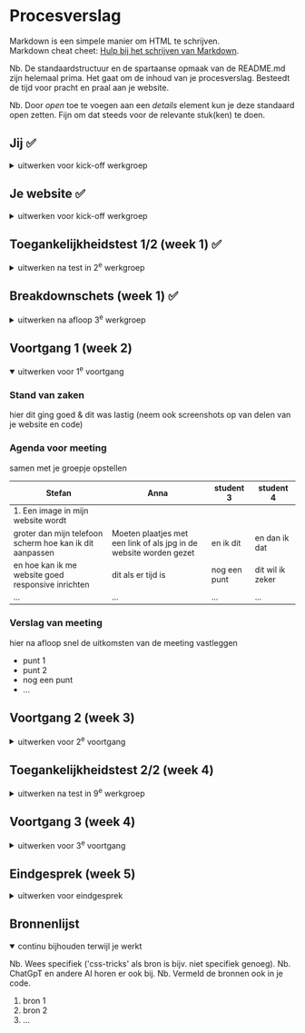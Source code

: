# Procesverslag
Markdown is een simpele manier om HTML te schrijven.  
Markdown cheat cheet: [Hulp bij het schrijven van Markdown](https://github.com/adam-p/markdown-here/wiki/Markdown-Cheatsheet).

Nb. De standaardstructuur en de spartaanse opmaak van de README.md zijn helemaal prima. Het gaat om de inhoud van je procesverslag. Besteedt de tijd voor pracht en praal aan je website.

Nb. Door *open* toe te voegen aan een *details* element kun je deze standaard open zetten. Fijn om dat steeds voor de relevante stuk(ken) te doen.





## Jij ✅

<details>
  <summary>uitwerken voor kick-off werkgroep</summary>

  ### Auteur:
  Levi Titarsole

  #### Je startniveau:
  Mijn start niveau voor dit project is ```Rood``` Dit omdat wel ervaring heb met code maar me nog zeker geen expert noem.

  #### Je focus:
  De focus die ik leg dit vak gaat worden op  ```Responsive``` Dit omdat ik het gevoel heb dat ik hier nog het meeste in kan leren
  
 
</details>





## Je website ✅

<details>
  <summary>uitwerken voor kick-off werkgroep</summary>

  ### Je opdracht:
  https://www.efteling.com/nl

  #### Screenshot(s) van de eerste pagina (small screen): 
  Home Pagina Efteling  
  <img src="./images/github/home-page_efteling.png" width="375px" alt="De home pagina van de Efteling">

  #### Screenshot(s) van de tweede pagina (small screen):
  Openingstijden pagina Efteling  
  <img src="./images/github/openingstijden-page-eftling.png" width="375px" alt="De Openingstijden pagina van de Efteling">
 
</details>



## Toegankelijkheidstest 1/2 (week 1) ✅

<details>
  <summary>uitwerken na test in 2<sup>e</sup> werkgroep</summary>

  ### Bevindingen
  Lijst met je bevindingen die in de WCAG test naar voren kwamen:
* Op het moment van checken van de website waren sommige knoppen niet werkend wanneer de website naar de mobile versie ging.
* De website maakten bijna alleen maar gebruik van div's en de tekst was niet 100% samantisch
* De website was goed te navigeren aan de hand van tabs.
* Buiten de knop die niet werkte op de home page werkte alles perfect voor mobile.
* De website maakt gebruik van zeer uitgebreide alt teksten.
* Alle video's binnen in de website stonden op autoplay en konden niet worden gepauzeert.
* Binnen in de website word geen dark-mode gesupport 

</details>



## Breakdownschets (week 1) ✅

<details>
  <summary>uitwerken na afloop 3<sup>e</sup> werkgroep</summary>

  ### de hele pagina: 
  <img src="./images/github/pagina-1.png" width="375px" alt="Homepagina met alle HTML elementen">

  ### dynamisch deel (bijv menu): 
  <img src="./images/github/pagina-2.png" width="375px" alt="Specifiek dynamisch deel van de homepagina">

  ### wellicht nog een dynamisch deel (bijv filter): 
  <img src="./images/github/pagina-3.png" width="375px" alt="Wellicht specifiek dynamisch deel van de homepagina">

</details>





## Voortgang 1 (week 2)

<details open>
  <summary>uitwerken voor 1<sup>e</sup> voortgang</summary>

  ### Stand van zaken
  hier dit ging goed & dit was lastig (neem ook screenshots op van delen van je website en code)


  ### Agenda voor meeting
  samen met je groepje opstellen

  | Stefan      | Anna          | student 3    | student 4        |
  | ---            | ---                | ---          | ---              |
  | 1.⁠ ⁠Een image in mijn website wordt 
  groter dan mijn telefoon scherm hoe kan ik dit aanpassen   | Moeten plaatjes met een link of als jpg in de website worden gezet           | en ik dit    | en dan ik dat    |
  | ⁠⁠en hoe kan ik me website goed responsive inrichten | dit als er tijd is | nog een punt | dit wil ik zeker |
  | ...            | ...                | ...          | ...              |


  ### Verslag van meeting
  hier na afloop snel de uitkomsten van de meeting vastleggen

  - punt 1
  - punt 2
  - nog een punt
  - ...

</details>





## Voortgang 2 (week 3)

<details>
  <summary>uitwerken voor 2<sup>e</sup> voortgang</summary>

  ### Stand van zaken
  hier dit ging goed & dit was lastig (neem ook screenshots op van delen van je website en code)


  ### Agenda voor meeting
  samen met je groepje opstellen

  | student 1      | student 2          | student 3    | student 4        |
  | ---            | ---                | ---          | ---              |
  | dit bespreken  | en dit             | en ik dit    | en dan ik dat    |
  | en dat ook nog | dit als er tijd is | nog een punt | dit wil ik zeker |
  | ...            | ...                | ...          | ...              |


  ### Verslag van meeting
  hier na afloop snel de uitkomsten van de meeting vastleggen

  - punt 1
  - punt 2
  - nog een punt
- ...

</details>





## Toegankelijkheidstest 2/2 (week 4)

<details>
  <summary>uitwerken na test in 9<sup>e</sup> werkgroep</summary>

  ### Bevindingen
  Lijst met je bevindingen die in de test naar voren kwamen (geef ook aan wat er verbeterd is):

</details>





## Voortgang 3 (week 4)

<details>
  <summary>uitwerken voor 3<sup>e</sup> voortgang</summary>

  ### Stand van zaken
  hier dit ging goed & dit was lastig (neem ook screenshots op van delen van je website en code)


  ### Agenda voor meeting
  samen met je groepje opstellen

  | student 1      | student 2          | student 3    | student 4        |
  | ---            | ---                | ---          | ---              |
  | dit bespreken  | en dit             | en ik dit    | en dan ik dat    |
  | en dat ook nog | dit als er tijd is | nog een punt | dit wil ik zeker |
  | ...            | ...                | ...          | ...              |


  ### Verslag van meeting
  hier na afloop snel de uitkomsten van de meeting vastleggen

  - punt 1
  - punt 2
  - nog een punt
  - ...

</details>





## Eindgesprek (week 5)

<details>
  <summary>uitwerken voor eindgesprek</summary>

  ### Je uitkomst - karakteristiek screenshots:
  <img src="readme-images/dummy-plaatje.jpg" width="375px" alt="uitomst opdracht 1">


  ### Dit ging goed/Heb ik geleerd: 
  Korte omschrijving met plaatjes

  <img src="readme-images/dummy-plaatje.jpg" width="375px" alt="top">


  ### Dit was lastig/Is niet gelukt:
  Korte omschrijving met plaatjes

  <img src="readme-images/dummy-plaatje.jpg" width="375px" alt="bummer">
</details>





## Bronnenlijst

<details open>
  <summary>continu bijhouden terwijl je werkt</summary>

  Nb. Wees specifiek ('css-tricks' als bron is bijv. niet specifiek genoeg). 
  Nb. ChatGpT en andere AI horen er ook bij.
  Nb. Vermeld de bronnen ook in je code.

  1. bron 1
  2. bron 2
  3. ...

</details>
